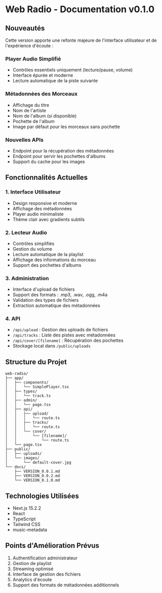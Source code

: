 # Web Radio - Documentation v0.1.0

## Nouveautés

Cette version apporte une refonte majeure de l'interface utilisateur et de l'expérience d'écoute :

### Player Audio Simplifié
- Contrôles essentiels uniquement (lecture/pause, volume)
- Interface épurée et moderne
- Lecture automatique de la piste suivante

### Métadonnées des Morceaux
- Affichage du titre
- Nom de l'artiste
- Nom de l'album (si disponible)
- Pochette de l'album
- Image par défaut pour les morceaux sans pochette

### Nouvelles APIs
- Endpoint pour la récupération des métadonnées
- Endpoint pour servir les pochettes d'albums
- Support du cache pour les images

## Fonctionnalités Actuelles

### 1. Interface Utilisateur
- Design responsive et moderne
- Affichage des métadonnées
- Player audio minimaliste
- Thème clair avec gradients subtils

### 2. Lecteur Audio
- Contrôles simplifiés
- Gestion du volume
- Lecture automatique de la playlist
- Affichage des informations du morceau
- Support des pochettes d'albums

### 3. Administration
- Interface d'upload de fichiers
- Support des formats : .mp3, .wav, .ogg, .m4a
- Validation des types de fichiers
- Extraction automatique des métadonnées

### 4. API
- `/api/upload` : Gestion des uploads de fichiers
- `/api/tracks` : Liste des pistes avec métadonnées
- `/api/cover/[filename]` : Récupération des pochettes
- Stockage local dans `/public/uploads`

## Structure du Projet

```
web-radio/
├── app/
│   ├── components/
│   │   └── SimplePlayer.tsx
│   ├── types/
│   │   └── track.ts
│   ├── admin/
│   │   └── page.tsx
│   ├── api/
│   │   ├── upload/
│   │   │   └── route.ts
│   │   ├── tracks/
│   │   │   └── route.ts
│   │   └── cover/
│   │       └── [filename]/
│   │           └── route.ts
│   └── page.tsx
├── public/
│   ├── uploads/
│   └── images/
│       └── default-cover.jpg
└── docs/
    ├── VERSION_0.0.1.md
    ├── VERSION_0.0.2.md
    └── VERSION_0.1.0.md
```

## Technologies Utilisées
- Next.js 15.2.2
- React
- TypeScript
- Tailwind CSS
- music-metadata

## Points d'Amélioration Prévus
1. Authentification administrateur
2. Gestion de playlist
3. Streaming optimisé
4. Interface de gestion des fichiers
5. Analytics d'écoute
6. Support des formats de métadonnées additionnels 